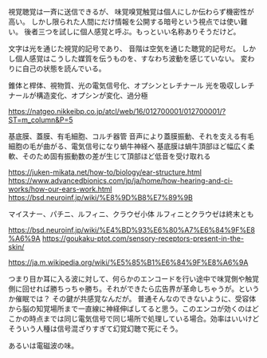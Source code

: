 視覚聴覚は一斉に送信できるが、
味覚嗅覚触覚は個人にしか伝わらず機密性が高い。
しかし限られた人間にだけ情報を公開する暗号という視点では使い難い。
後者三つを試しに個人感覚と呼ぶ。もっといい名称ありそうだけど。

文字は光を通じた視覚的記号であり、
音階は空気を通じた聴覚的記号だ。
しかし個人感覚はこうした媒質を伝うものを、すなわち波動を感じていない。
変わりに自己の状態を読んでいる。



錐体と桿体、視物質、光の電気信号化、オプシンとレチナール
光を吸収しレチナールが構造変化、オプシンが変化、過分極

https://natgeo.nikkeibp.co.jp/atcl/web/16/012700001/012700001/?ST=m_column&P=5


基底膜、蓋膜、有毛細胞、コルチ器管
音声により蓋膜振動、それを支える有毛細胞の毛が曲がる、電気信号になり蝸牛神経へ
基底膜は蝸牛頂部ほど幅広く柔軟、そのため固有振動数の差が生じて頂部ほど低音を受け取れる

https://juken-mikata.net/how-to/biology/ear-structure.html
https://www.advancedbionics.com/jp/ja/home/how-hearing-and-ci-works/how-our-ears-work.html
https://bsd.neuroinf.jp/wiki/%E8%9D%B8%E7%89%9B


マイスナー、パチニ、ルフィニ、クラウゼ小体
ルフィニとクラウゼは終末とも

https://bsd.neuroinf.jp/wiki/%E4%BD%93%E6%80%A7%E6%84%9F%E8%A6%9A
https://goukaku-ptot.com/sensory-receptors-present-in-the-skin/

https://ja.m.wikipedia.org/wiki/%E5%85%B1%E6%84%9F%E8%A6%9A


つまり目か耳に入る波に対して、何らかのエンコードを行い途中で味覚側や触覚側に回せれば勝ちっちゃ勝ち。それができたら広告界が革命しちゃうが。というか催眠では？
その鍵が共感覚なんだが。
普通そんなのできないように、受容体から脳の知覚場所まで一直線に神経伸ばしてると思う。このエンコが効くのはどこかの時点までは同じ電気信号で同じ場所で処理している場合。効率はいいけどそういう人種は信号混ざりすぎて幻覚幻聴で死にそう。

あるいは電磁波の味。




